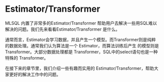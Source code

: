 # Estimator/Transformer

MLSQL 内置了非常多的Estimator/Transformer 帮助用户去解决一些用SQL难以解决的问题。我们先来看看Estimator/Transformer
是什么。

通常而言，Estimator会学习数据，并且产生一个模型。而Transformer则是纯粹的数据处理。通常我们认为算法是一个 Estimator，而算法训练后产生
的模型则是 Transformer。大部分数据处理都是 Transformer，SQL中的select语句也是一种特殊的 Transformer。

在接下来的章节里，我们介绍一些有趣而实用的 Estimator/Transformer，帮助大家更好的解决工作中的问题。